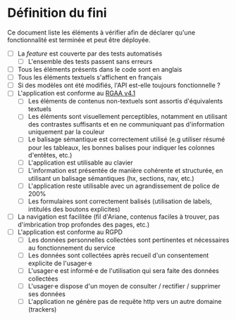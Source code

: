 # Définition du fini

Ce document liste les éléments à vérifier afin de déclarer qu'une
fonctionnalité est terminée et peut être déployée.

  - [ ] La *feature* est couverte par des tests automatisés
    - [ ] L'ensemble des tests passent sans erreurs
  - [ ] Tous les éléments présents dans le code sont en anglais
  - [ ] Tous les éléments textuels s'affichent en français
  - [ ] Si des modèles ont été modifiés, l'API est-elle toujours fonctionnelle ?
  - [ ] L'application est conforme au [RGAA v4.1](https://accessibilite.numerique.gouv.fr/) 
    - [ ] Les éléments de contenus non-textuels sont assortis d'équivalents textuels
    - [ ] Les éléments sont visuellement perceptibles, notamment en utilisant des contrastes suffisants et en ne communiquant pas d'information uniquement par la couleur
    - [ ] Le balisage sémantique est correctement utilisé (e.g utiliser résumé pour les tableaux, les bonnes balises pour indiquer les colonnes d'entêtes, etc.)
    - [ ] L'application est utilisable au clavier
    - [ ] L'information est présentée de manière cohérente et structurée, en utilisant un balisage sémantiques (hx, sections, nav, etc.)
    - [ ] L'application reste utilisable avec un agrandissement de police de 200%
    - [ ] Les formulaires sont correctement balisés (utilisation de labels, intitulés des boutons explicites)
  - [ ] La navigation est facilitée (fil d'Ariane, contenus faciles à trouver, pas d'imbrication trop profondes des pages, etc.)
  - [ ] L'application est conforme au RGPD
    - [ ] Les données personnelles collectées sont pertinentes et nécessaires au fonctionnement du service
    - [ ] Les données sont collectées après recueil d'un consentement explicite de l'usager·e
    - [ ] L'usager·e est informé·e de l'utilisation qui sera faite des données collectées
    - [ ] L'usager·e dispose d'un moyen de consulter / rectifier / supprimer ses données
    - [ ] L'application ne génère pas de requête http vers un autre domaine (trackers)
